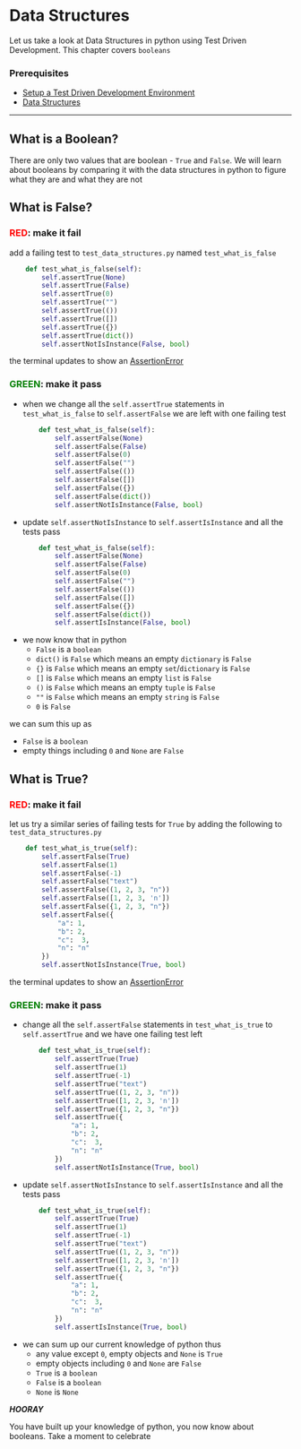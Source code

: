 # Data Structures

Let us take a look at Data Structures in python using Test Driven Development. This chapter covers `booleans`

### Prerequisites

- [Setup a Test Driven Development Environment](./TDD_SETUP.md)
- [Data Structures](./DATA_STRUCTURES.md)

---

## What is a Boolean?

There are only two values that are boolean - `True` and `False`. We will learn about booleans by comparing it with the data structures in python to figure what they are and what they are not

## What is False?

### <span style="color:red">**RED**</span>: make it fail

add a failing test to `test_data_structures.py` named `test_what_is_false`
```python
    def test_what_is_false(self):
        self.assertTrue(None)
        self.assertTrue(False)
        self.assertTrue(0)
        self.assertTrue("")
        self.assertTrue(())
        self.assertTrue([])
        self.assertTrue({})
        self.assertTrue(dict())
        self.assertNotIsInstance(False, bool)
```
the terminal updates to show an [AssertionError](./ASSERTION_ERROR.md)

### <span style="color:green">**GREEN**</span>: make it pass

- when we change all the `self.assertTrue` statements in `test_what_is_false` to `self.assertFalse` we are left with one failing test
    ```python
        def test_what_is_false(self):
            self.assertFalse(None)
            self.assertFalse(False)
            self.assertFalse(0)
            self.assertFalse("")
            self.assertFalse(())
            self.assertFalse([])
            self.assertFalse({})
            self.assertFalse(dict())
            self.assertNotIsInstance(False, bool)
    ```
- update `self.assertNotIsInstance` to `self.assertIsInstance` and all the tests pass
    ```python
        def test_what_is_false(self):
            self.assertFalse(None)
            self.assertFalse(False)
            self.assertFalse(0)
            self.assertFalse("")
            self.assertFalse(())
            self.assertFalse([])
            self.assertFalse({})
            self.assertFalse(dict())
            self.assertIsInstance(False, bool)
    ```
- we now know that in python
    - `False` is a `boolean`
    - `dict()` is `False` which means an empty `dictionary` is `False`
    - `{}` is `False` which means an empty `set`/`dictionary` is `False`
    - `[]` is `False` which means an empty `list` is `False`
    - `()` is `False` which means an empty `tuple` is `False`
    - `""` is `False` which means an empty `string` is `False`
    - `0` is `False`

we can sum this up as
- `False` is a `boolean`
- empty things including `0` and `None` are `False`

## What is True?

### <span style="color:red">**RED**</span>: make it fail

let us try a similar series of failing tests for `True` by adding the following to `test_data_structures.py`

```python
    def test_what_is_true(self):
        self.assertFalse(True)
        self.assertFalse(1)
        self.assertFalse(-1)
        self.assertFalse("text")
        self.assertFalse((1, 2, 3, "n"))
        self.assertFalse([1, 2, 3, 'n'])
        self.assertFalse({1, 2, 3, "n"})
        self.assertFalse({
            "a": 1,
            "b": 2,
            "c":  3,
            "n": "n"
        })
        self.assertNotIsInstance(True, bool)
```

the terminal updates to show an [AssertionError](./ASSERTION_ERROR.md)

### <span style="color:green">**GREEN**</span>: make it pass

- change all the `self.assertFalse` statements in `test_what_is_true` to `self.assertTrue` and we have one failing test left
    ```python
        def test_what_is_true(self):
            self.assertTrue(True)
            self.assertTrue(1)
            self.assertTrue(-1)
            self.assertTrue("text")
            self.assertTrue((1, 2, 3, "n"))
            self.assertTrue([1, 2, 3, 'n'])
            self.assertTrue({1, 2, 3, "n"})
            self.assertTrue({
                "a": 1,
                "b": 2,
                "c":  3,
                "n": "n"
            })
            self.assertNotIsInstance(True, bool)
    ```
- update `self.assertNotIsInstance` to `self.assertIsInstance` and all the tests pass
    ```python
        def test_what_is_true(self):
            self.assertTrue(True)
            self.assertTrue(1)
            self.assertTrue(-1)
            self.assertTrue("text")
            self.assertTrue((1, 2, 3, "n"))
            self.assertTrue([1, 2, 3, 'n'])
            self.assertTrue({1, 2, 3, "n"})
            self.assertTrue({
                "a": 1,
                "b": 2,
                "c":  3,
                "n": "n"
            })
            self.assertIsInstance(True, bool)
    ```
- we can sum up our current knowledge of python thus
    - any value except `0`, empty objects and `None` is `True`
    - empty objects including `0` and `None` are `False`
    - `True` is a `boolean`
    - `False` is a `boolean`
    - `None` is `None`

***HOORAY***

You have built up your knowledge of python, you now know about booleans. Take a moment to celebrate